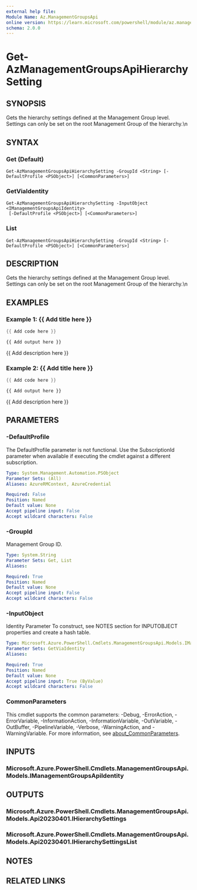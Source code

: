 ```yaml
---
external help file:
Module Name: Az.ManagementGroupsApi
online version: https://learn.microsoft.com/powershell/module/az.managementgroupsapi/get-azmanagementgroupsapihierarchysetting
schema: 2.0.0
---
```


# Get-AzManagementGroupsApiHierarchySetting

## SYNOPSIS
Gets the hierarchy settings defined at the Management Group level.
Settings can only be set on the root Management Group of the hierarchy.\n

## SYNTAX

### Get (Default)
```
Get-AzManagementGroupsApiHierarchySetting -GroupId <String> [-DefaultProfile <PSObject>] [<CommonParameters>]
```

### GetViaIdentity
```
Get-AzManagementGroupsApiHierarchySetting -InputObject <IManagementGroupsApiIdentity>
 [-DefaultProfile <PSObject>] [<CommonParameters>]
```

### List
```
Get-AzManagementGroupsApiHierarchySetting -GroupId <String> [-DefaultProfile <PSObject>] [<CommonParameters>]
```

## DESCRIPTION
Gets the hierarchy settings defined at the Management Group level.
Settings can only be set on the root Management Group of the hierarchy.\n

## EXAMPLES

### Example 1: {{ Add title here }}
```powershell
{{ Add code here }}
```

```output
{{ Add output here }}
```

{{ Add description here }}

### Example 2: {{ Add title here }}
```powershell
{{ Add code here }}
```

```output
{{ Add output here }}
```

{{ Add description here }}

## PARAMETERS

### -DefaultProfile
The DefaultProfile parameter is not functional.
Use the SubscriptionId parameter when available if executing the cmdlet against a different subscription.

```yaml
Type: System.Management.Automation.PSObject
Parameter Sets: (All)
Aliases: AzureRMContext, AzureCredential

Required: False
Position: Named
Default value: None
Accept pipeline input: False
Accept wildcard characters: False
```

### -GroupId
Management Group ID.

```yaml
Type: System.String
Parameter Sets: Get, List
Aliases:

Required: True
Position: Named
Default value: None
Accept pipeline input: False
Accept wildcard characters: False
```

### -InputObject
Identity Parameter
To construct, see NOTES section for INPUTOBJECT properties and create a hash table.

```yaml
Type: Microsoft.Azure.PowerShell.Cmdlets.ManagementGroupsApi.Models.IManagementGroupsApiIdentity
Parameter Sets: GetViaIdentity
Aliases:

Required: True
Position: Named
Default value: None
Accept pipeline input: True (ByValue)
Accept wildcard characters: False
```

### CommonParameters
This cmdlet supports the common parameters: -Debug, -ErrorAction, -ErrorVariable, -InformationAction, -InformationVariable, -OutVariable, -OutBuffer, -PipelineVariable, -Verbose, -WarningAction, and -WarningVariable. For more information, see [about_CommonParameters](http://go.microsoft.com/fwlink/?LinkID=113216).

## INPUTS

### Microsoft.Azure.PowerShell.Cmdlets.ManagementGroupsApi.Models.IManagementGroupsApiIdentity

## OUTPUTS

### Microsoft.Azure.PowerShell.Cmdlets.ManagementGroupsApi.Models.Api20230401.IHierarchySettings

### Microsoft.Azure.PowerShell.Cmdlets.ManagementGroupsApi.Models.Api20230401.IHierarchySettingsList

## NOTES

## RELATED LINKS

